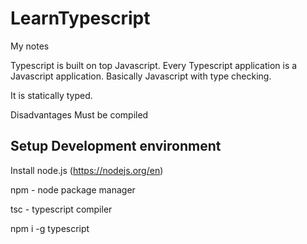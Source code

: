 # LearnTypescript

My notes

Typescript is built on top Javascript. Every Typescript application is a Javascript application.
Basically Javascript with type checking.

It is statically typed. 

Disadvantages
Must be compiled


## Setup Development environment
Install node.js (https://nodejs.org/en)

npm - node package manager

tsc - typescript compiler

npm i -g typescript